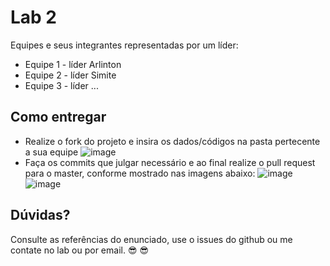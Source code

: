 # Lab 2

Equipes e seus integrantes representadas por um líder:
  - Equipe 1 - líder Arlinton
  - Equipe 2 - líder Simite
  - Equipe 3 - líder ...

## Como entregar

  - Realize o fork do projeto e insira os dados/códigos na pasta pertecente a sua equipe
  ![image](https://user-images.githubusercontent.com/1641686/68392405-1defa200-0140-11ea-9000-44487702464f.png)
  - Faça os commits que julgar necessário e ao final realize o pull request para o master, conforme mostrado nas imagens abaixo:
![image](https://user-images.githubusercontent.com/1641686/68392692-b1c16e00-0140-11ea-8395-35d0c70afcd8.png)
![image](https://user-images.githubusercontent.com/1641686/68392719-c6056b00-0140-11ea-9f77-82e7b8908bf1.png)

## Dúvidas?

Consulte as referências do enunciado, use o issues do github ou me contate no lab ou por email. :sunglasses: :sunglasses:
